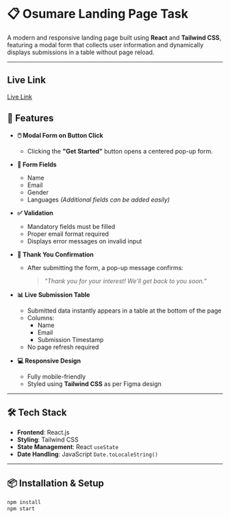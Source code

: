 # 📋 Osumare Landing Page Task

A modern and responsive landing page built using **React** and **Tailwind CSS**, featuring a modal form that collects user information and dynamically displays submissions in a table without page reload.

---
## Live Link
[Live Link](osumare-azure.vercel.app)

## 🚀 Features

- **🖱️ Modal Form on Button Click**  
  - Clicking the **"Get Started"** button opens a centered pop-up form.

- **📝 Form Fields**  
  - Name  
  - Email  
  - Gender
  - Languages
  *(Additional fields can be added easily)*

- **✅ Validation**
  - Mandatory fields must be filled
  - Proper email format required
  - Displays error messages on invalid input

- **📩 Thank You Confirmation**
  - After submitting the form, a pop-up message confirms:
    > _"Thank you for your interest! We’ll get back to you soon."_

- **📊 Live Submission Table**
  - Submitted data instantly appears in a table at the bottom of the page
  - Columns:
    - Name
    - Email
    - Submission Timestamp
  - No page refresh required

- **💻 Responsive Design**
  - Fully mobile-friendly
  - Styled using **Tailwind CSS** as per Figma design

---

## 🛠️ Tech Stack

- **Frontend**: React.js  
- **Styling**: Tailwind CSS  
- **State Management**: React `useState`  
- **Date Handling**: JavaScript `Date.toLocaleString()`  

---

## 📦 Installation & Setup

```bash
npm install
npm start
